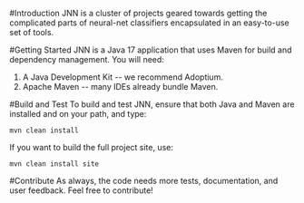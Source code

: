 #Introduction 
JNN is a cluster of projects geared towards getting the complicated parts of neural-net classifiers encapsulated in an easy-to-use set of tools.

#Getting Started
JNN is a Java 17 application that uses Maven for build and dependency management. You will need:
1.	A Java Development Kit -- we recommend Adoptium.
2.	Apache Maven -- many IDEs already bundle Maven.

#Build and Test
To build and test JNN, ensure that both Java and Maven are installed and on your path, and type:
```
mvn clean install
``` 
If you want to build the full project site, use:
```
mvn clean install site
``` 

#Contribute
As always, the code needs more tests, documentation, and user feedback. Feel free to contribute!
